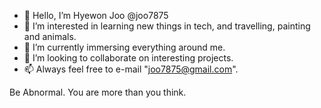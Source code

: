 - 👋  Hello, I’m Hyewon Joo @joo7875
- 👀  I’m interested in learning new things in tech, and travelling, painting and animals.
- 🌱  I’m currently immersing everything around me.
- 💞️  I’m looking to collaborate on interesting projects.
- 📫  Always feel free to e-mail "joo7875@gmail.com".

Be Abnormal. You are more than you think.

<!---
joo7875/joo7875 is a ✨ special ✨ repository because its `README.md` (this file) appears on your GitHub profile.
You can click the Preview link to take a look at your changes.
--->
